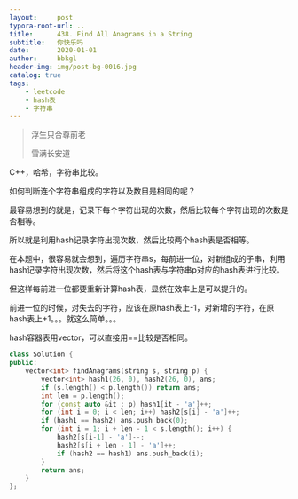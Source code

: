 ```yaml
---
layout:     post
typora-root-url: ..
title:      438. Find All Anagrams in a String
subtitle:   你快乐吗
date:       2020-01-01
author:     bbkgl
header-img: img/post-bg-0016.jpg
catalog: true
tags:
    - leetcode
    - hash表
    - 字符串
---
```


>浮生只合尊前老
>
>雪满长安道

C++，哈希，字符串比较。

如何判断连个字符串组成的字符以及数目是相同的呢？

最容易想到的就是，记录下每个字符出现的次数，然后比较每个字符出现的次数是否相等。

所以就是利用hash记录字符出现次数，然后比较两个hash表是否相等。

在本题中，很容易就会想到，遍历字符串s，每前进一位，对新组成的子串，利用hash记录字符出现次数，然后将这个hash表与字符串p对应的hash表进行比较。

但这样每前进一位都要重新计算hash表，显然在效率上是可以提升的。

前进一位的时候，对失去的字符，应该在原hash表上-1，对新增的字符，在原hash表上+1。。。就这么简单。。。

hash容器表用vector，可以直接用==比较是否相同。

```cpp
class Solution {
public:
    vector<int> findAnagrams(string s, string p) {
        vector<int> hash1(26, 0), hash2(26, 0), ans;
        if (s.length() < p.length()) return ans;
        int len = p.length();
        for (const auto &it : p) hash1[it - 'a']++;
        for (int i = 0; i < len; i++) hash2[s[i] - 'a']++;
        if (hash1 == hash2) ans.push_back(0);
        for (int i = 1; i + len - 1 < s.length(); i++) {
            hash2[s[i-1] - 'a']--;
            hash2[s[i + len - 1] - 'a']++;
            if (hash2 == hash1) ans.push_back(i);
        }
        return ans;
    }
};
```


